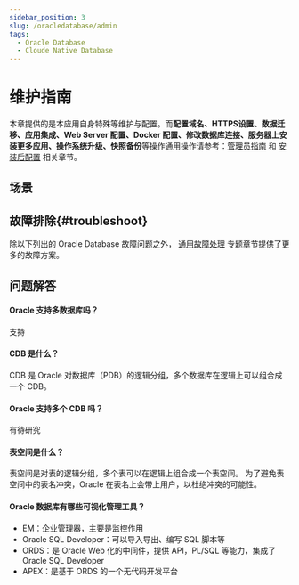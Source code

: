 ```yaml
---
sidebar_position: 3
slug: /oracledatabase/admin
tags:
  - Oracle Database
  - Cloude Native Database
---
```


# 维护指南

本章提供的是本应用自身特殊等维护与配置。而**配置域名、HTTPS设置、数据迁移、应用集成、Web Server 配置、Docker 配置、修改数据库连接、服务器上安装更多应用、操作系统升级、快照备份**等操作通用操作请参考：[管理员指南](../administrator) 和 [安装后配置](../install/setup) 相关章节。

## 场景

## 故障排除{#troubleshoot}

除以下列出的 Oracle Database 故障问题之外， [通用故障处理](../troubleshoot) 专题章节提供了更多的故障方案。 

## 问题解答

#### Oracle 支持多数据库吗？

支持

#### CDB 是什么？

CDB 是 Oracle 对数据库（PDB）的逻辑分组，多个数据库在逻辑上可以组合成一个 CDB。

#### Oracle 支持多个 CDB 吗？

有待研究

#### 表空间是什么？

表空间是对表的逻辑分组，多个表可以在逻辑上组合成一个表空间。 为了避免表空间中的表名冲突，Oracle 在表名上会带上用户，以杜绝冲突的可能性。  

#### Oracle 数据库有哪些可视化管理工具？

* EM：企业管理器，主要是监控作用
* Oracle SQL Developer：可以导入导出、编写 SQL 脚本等
* ORDS：是 Oracle Web 化的中间件，提供 API，PL/SQL 等能力，集成了 Oracle SQL Developer
* APEX：是基于 ORDS 的一个无代码开发平台